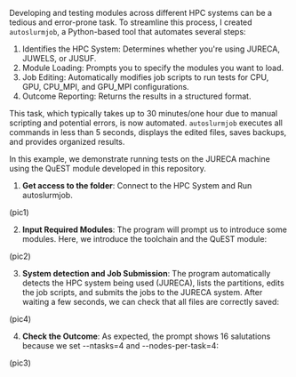 Developing and testing modules across different HPC systems can be a tedious and error-prone task. To streamline this process, I created `autoslurmjob`, a Python-based tool that automates several steps:

  1. Identifies the HPC System: Determines whether you're using JURECA, JUWELS, or JUSUF.
  2. Module Loading: Prompts you to specify the modules you want to load.
  3. Job Editing: Automatically modifies job scripts to run tests for CPU, GPU, CPU_MPI, and GPU_MPI configurations.
  4. Outcome Reporting: Returns the results in a structured format.

This task, which typically takes up to 30 minutes/one hour due to manual scripting and potential errors, is now automated. `autoslurmjob` executes all commands in less than 5 seconds, displays the edited files, saves backups, and provides organized results.

In this example, we demonstrate running tests on the JURECA machine using the QuEST module developed in this repository.
1. **Get access to the folder**: Connect to the HPC System and Run autoslurmjob.

(pic1)

2. **Input Required Modules**: The program will prompt us to introduce some modules. Here, we introduce the toolchain and the QuEST module:

(pic2)

3. **System detection and Job Submission**: The program automatically detects the HPC system being used (JURECA), lists the partitions, edits the job scripts, and submits the jobs to the JURECA system. After waiting a few seconds, we can check that all files are correctly saved:

(pic4)

4. **Check the Outcome**: As expected, the prompt shows 16 salutations because we set --ntasks=4 and --nodes-per-task=4:

(pic3)
